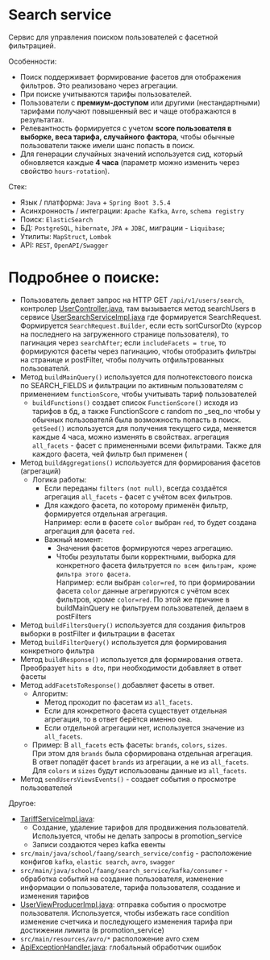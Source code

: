 # Search service

Сервис для управления поиском пользователей с фасетной фильтрацией.

Особенности:

- Поиск поддерживает формирование фасетов для отображения фильтров. Это реализовано через агрегации.
- При поиске учитываются тарифы пользователей.
- Пользователи с **премиум-доступом** или другими (нестандартными) тарифами получают повышенный вес и чаще отображаются
  в результатах.
- Релевантность формируется с учетом **score пользователя в выборке, веса тарифа, случайного фактора**, чтобы обычные
  пользователи также имели шанс попасть в поиск.
- Для генерации случайных значений используется сид, который обновляется каждые **4 часа** (параметр можно изменить
  через свойство `hours-rotation`).

Стек:

- Язык / платформа: `Java` + `Spring Boot 3.5.4`
- Асинхронность / интеграции: `Apache Kafka`, `Avro`, `schema registry`
- Поиск: `ElasticSearch`
- БД: `PostgreSQL`, `hibernate`, `JPA` + `JDBC`, миграции - `Liquibase`;
- Утилиты: `MapStruct`, `Lombok`
- API: `REST`, `OpenAPI/Swagger`

# Подробнее о поиске:

* Пользователь делает запрос на HTTP GET `/api/v1/users/search`,
  контролер [UserController.java](src/main/java/school/faang/search_service/controller/user/UserController.java), там
  вызывается метод searchUsers в
  сервисе [UserSearchServiceImpl.java](src/main/java/school/faang/search_service/service/UserSearchServiceImpl.java)
  где формируется SearchRequest. Формируется `SearchRequest.Builder`, если есть sortCursorDto (курсор на последнего на
  загруженного странице пользователя), то пагинация через `searchAfter`; если `includeFacets = true`, то формируются
  фасеты через пагинацию, чтобы отобразить фильтры на странице и postFilter, чтобы получить отфильтрованных
  пользователй.
* Метод `buildMainQuery()` используется для полнотекстового поиска по SEARCH_FIELDS и фильтрации по активным
  пользователям
  с применением `functionScore`, чтобы учитывать тариф пользователей
    - `buildFunctions()` создает список `FunctionScore()` исходя из тарифов в бд, а также FunctionScore с random по
      _seq_no чтобы у обычных пользователй была возможность попасть в поиск. `getSeed()` используется для получения
      текущего сида, меняется каждые 4 часа, можно изменять в свойствах.
      агрегация `all_facets` - фасет с примененными всеми фильтрами. Также для каждого фасета, чей фильтр был применен (
* Метод `buildAggregations()` используется для формирования фасетов (агрегаций)
    - Логика работы:
        - Если переданы `filters` `(not null)`, всегда создаётся агрегация `all_facets` - фасет с учётом всех
          фильтров.
        - Для каждого фасета, по которому применён фильтр, формируется отдельная агрегация.  
          Например: если в фасете `color` выбран `red`, то будет создана агрегация для фасета `red`.
        - Важный момент:
            - Значения фасетов формируются через агрегацию.
            - Чтобы результаты были корректными, выборка для конкретного фасета фильтруется `по всем фильтрам, кроме
              фильтра этого фасета`.  
              Например: если выбран `color=red`, то при формировании фасета `color` данные агрегируются с учётом всех
              фильтров, кроме `color=red`. По этой же причине в buildMainQuery не фильтруем пользователей, делаем в
              postFilters
* Метод `buildFiltersQuery()` используется для создания фильтров выборки в postFilter и
  фильтрации в фасетах
* Метод `buildFilterQuery()` используется для формирования конкретного фильтра
* Метод `buildResponse()` используется для формирования ответа. Преобразует `hits в dto`, при необходимости добавляет в
  ответ фасеты
* Метод `addFacetsToResponse()` добавляет фасеты в ответ.
    - Алгоритм:
        - Метод проходит по фасетам из `all_facets`.
        - Если для конкретного фасета существует отдельная агрегация, то в ответ берётся именно она.
        - Если отдельной агрегации нет, используется значение из `all_facets`.
    - Пример:
      В `all_facets` есть фасеты: `brands`, `colors`, `sizes`.  
      При этом для `brands` была сформирована отдельная агрегация.  
      В ответ попадёт фасет `brands` из агрегации, а не из `all_facets`.  
      Для `colors` и `sizes` будут использованы данные из `all_facets`.
* Метод `sendUsersViewsEvents()` - создает события о просмотре пользователей

Другое:

* [TariffServiceImpl.java](src/main/java/school/faang/search_service/service/TariffServiceImpl.java):
    - Создание, удаление тарифов для продвижения пользователй. Используется, чтобы не делать запросы в promotion_service
    - Записи создаются через kafka евенты
* `src/main/java/school/faang/search_service/config` - расположение конфигов `kafka`, `elastic search`, `avro`,
  `swagger`
* `src/main/java/school/faang/search_service/kafka/consumer` - обработка событий на создание пользователя, изменение
  информации о пользователе, тарифа пользователя, создание и изменения тарифов
* [UserViewProducerImpl.java](src/main/java/school/faang/search_service/kafka/producer/UserViewProducerImpl.java):
  отправка события о просмотре пользователя. Используется, чтобы избежать race condition изменение счетчика и
  последующего изменения тарифа при достижении лимита (в promotion_service)
* `src/main/resources/avro/*` расположение avro схем
* [ApiExceptionHandler.java](src/main/java/school/faang/search_service/controller/ApiExceptionHandler.java):
  глобальный обработчик ошибок
